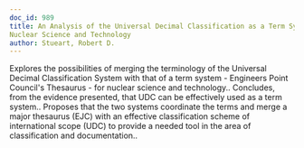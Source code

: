 ```yaml
---
doc_id: 989
title: An Analysis of the Universal Decimal Classification as a Term System for 
Nuclear Science and Technology
author: Stueart, Robert D.
---
```


Explores the possibilities of merging the terminology of the Universal
Decimal Classification System with that of a term system - Engineers Point
Council's Thesaurus - for nuclear science and technology.. Concludes, from the
evidence presented, that UDC can be effectively used as a term system.. Proposes
that the two systems coordinate the terms and merge a major thesaurus (EJC) with
an effective classification scheme of international scope (UDC) to provide a
needed tool in the area of classification and documentation..